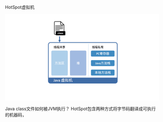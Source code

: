 HotSpot虚拟机

![title](https://raw.githubusercontent.com/xinjiuyijiu/NoteImages/master/gitnote/2020/07/21/jvm_memory-1595301442533.png)

Java class文件如何被JVM执行？
HotSpot包含两种方式将字节码翻译成可执行的机器码，